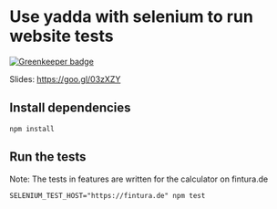 # Use yadda with selenium to run website tests

[![Greenkeeper badge](https://badges.greenkeeper.io/coderbyheart/yadda-bdd-selenium-example.svg)](https://greenkeeper.io/)

Slides: https://goo.gl/03zXZY

## Install dependencies

    npm install
    
## Run the tests

Note: The tests in features are written for the calculator on fintura.de

    SELENIUM_TEST_HOST="https://fintura.de" npm test
